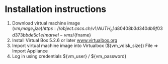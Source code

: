 # Installation instructions

 1. Download virtual machine image (${vm_image_size})
    https://object.cscs.ch/v1/AUTH_b1d80408b3d340db9f03d373bbde5c1e/marvel-vms/${fname}
 2. Install Virtual Box 5.2.6 or later
    www.virtualbox.org
 3. Import virtual machine image into Virtualbox (${vm_vdisk_size})
    File => Import Appliance
 4. Log in using credentials ${vm_user} / ${vm_password}
